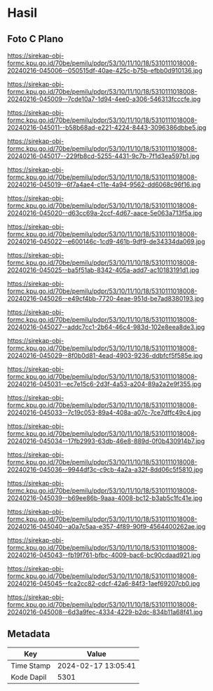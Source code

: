 # Hasil

## Foto C Plano

https://sirekap-obj-formc.kpu.go.id/70be/pemilu/pdpr/53/10/11/10/18/5310111018008-20240216-045006--050515df-40ae-425c-b75b-efbb0d910136.jpg

https://sirekap-obj-formc.kpu.go.id/70be/pemilu/pdpr/53/10/11/10/18/5310111018008-20240216-045009--7cde10a7-1d94-4ee0-a306-546313fcccfe.jpg

https://sirekap-obj-formc.kpu.go.id/70be/pemilu/pdpr/53/10/11/10/18/5310111018008-20240216-045011--b58b68ad-e221-4224-8443-3096386dbbe5.jpg

https://sirekap-obj-formc.kpu.go.id/70be/pemilu/pdpr/53/10/11/10/18/5310111018008-20240216-045017--229fb8cd-5255-4431-9c7b-7f1d3ea597b1.jpg

https://sirekap-obj-formc.kpu.go.id/70be/pemilu/pdpr/53/10/11/10/18/5310111018008-20240216-045019--6f7a4ae4-c11e-4a94-9562-dd6068c96f16.jpg

https://sirekap-obj-formc.kpu.go.id/70be/pemilu/pdpr/53/10/11/10/18/5310111018008-20240216-045020--d63cc69a-2ccf-4d67-aace-5e063a713f5a.jpg

https://sirekap-obj-formc.kpu.go.id/70be/pemilu/pdpr/53/10/11/10/18/5310111018008-20240216-045022--e600146c-1cd9-461b-9df9-de34334da069.jpg

https://sirekap-obj-formc.kpu.go.id/70be/pemilu/pdpr/53/10/11/10/18/5310111018008-20240216-045025--ba5f51ab-8342-405a-add7-ac10183191d1.jpg

https://sirekap-obj-formc.kpu.go.id/70be/pemilu/pdpr/53/10/11/10/18/5310111018008-20240216-045026--e49cf4bb-7720-4eae-951d-be7ad8380193.jpg

https://sirekap-obj-formc.kpu.go.id/70be/pemilu/pdpr/53/10/11/10/18/5310111018008-20240216-045027--addc7cc1-2b64-46c4-983d-102e8eea8de3.jpg

https://sirekap-obj-formc.kpu.go.id/70be/pemilu/pdpr/53/10/11/10/18/5310111018008-20240216-045029--8f0b0d81-4ead-4903-9236-ddbfcf5f585e.jpg

https://sirekap-obj-formc.kpu.go.id/70be/pemilu/pdpr/53/10/11/10/18/5310111018008-20240216-045031--ec7e15c6-2d3f-4a53-a204-89a2a2e9f355.jpg

https://sirekap-obj-formc.kpu.go.id/70be/pemilu/pdpr/53/10/11/10/18/5310111018008-20240216-045033--7c19c053-89a4-408a-a07c-7ce7dffc49c4.jpg

https://sirekap-obj-formc.kpu.go.id/70be/pemilu/pdpr/53/10/11/10/18/5310111018008-20240216-045034--17fb2993-63db-46e8-889d-0f0b430914b7.jpg

https://sirekap-obj-formc.kpu.go.id/70be/pemilu/pdpr/53/10/11/10/18/5310111018008-20240216-045036--9944df3c-c9cb-4a2a-a32f-8dd06c5f5810.jpg

https://sirekap-obj-formc.kpu.go.id/70be/pemilu/pdpr/53/10/11/10/18/5310111018008-20240216-045039--b69ee86b-9aaa-4008-bc12-b3ab5c1fc41e.jpg

https://sirekap-obj-formc.kpu.go.id/70be/pemilu/pdpr/53/10/11/10/18/5310111018008-20240216-045040--a0a7c5aa-e357-4f89-90f9-4564400262ae.jpg

https://sirekap-obj-formc.kpu.go.id/70be/pemilu/pdpr/53/10/11/10/18/5310111018008-20240216-045043--fb19f761-bfbc-4009-bac6-bc90cdaad921.jpg

https://sirekap-obj-formc.kpu.go.id/70be/pemilu/pdpr/53/10/11/10/18/5310111018008-20240216-045045--fca2cc82-cdcf-42a6-84f3-1aef69207cb0.jpg

https://sirekap-obj-formc.kpu.go.id/70be/pemilu/pdpr/53/10/11/10/18/5310111018008-20240216-045008--6d3a9fec-4334-4229-b2dc-834b11a68f41.jpg


## Metadata

| Key        | Value               |
| ---------- | ------------------- |
| Time Stamp | 2024-02-17 13:05:41 |
| Kode Dapil | 5301                |



